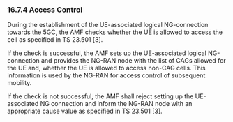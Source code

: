 ### 16.7.4 Access Control

During the establishment of the UE-associated logical NG-connection
towards the 5GC, the AMF checks whether the UE is allowed to access the
cell as specified in TS 23.501 \[3\].

If the check is successful, the AMF sets up the UE-associated logical
NG-connection and provides the NG-RAN node with the list of CAGs allowed
for the UE and, whether the UE is allowed to access non-CAG cells. This
information is used by the NG-RAN for access control of subsequent
mobility.

If the check is not successful, the AMF shall reject setting up the
UE-associated NG connection and inform the NG-RAN node with an
appropriate cause value as specified in TS 23.501 \[3\].